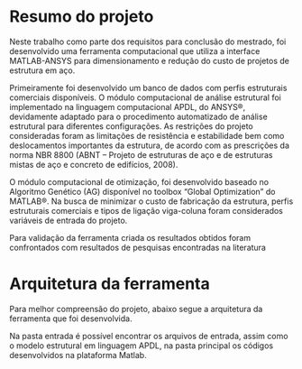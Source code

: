 # Resumo do projeto
  Neste trabalho como parte dos requisitos para conclusão do mestrado, foi desenvolvido uma ferramenta computacional que utiliza a interface MATLAB-ANSYS para dimensionamento e redução do custo de projetos de estrutura em aço. 

  Primeiramente foi desenvolvido um banco de dados com perfis estruturais comerciais disponíveis. O módulo computacional de análise estrutural foi implementado na linguagem computacional APDL, do ANSYS®, devidamente adaptado para o procedimento automatizado de análise estrutural para diferentes configurações. As restrições do projeto consideradas foram as limitações de resistência e estabilidade bem como deslocamentos importantes da estrutura, de acordo com as prescrições da norma NBR 8800 (ABNT – Projeto de estruturas de aço e de estruturas mistas de aço e concreto de edifícios, 2008). 

  O módulo computacional de otimização, foi desenvolvido baseado no Algoritmo Genético (AG) disponível no toolbox “Global Optimization” do MATLAB®. Na busca de minimizar o custo de fabricação da estrutura, perfis estruturais comerciais e tipos de ligação viga-coluna foram considerados variáveis de entrada do projeto. 
 
  Para validação da ferramenta criada os resultados obtidos foram confrontados com resultados de pesquisas encontradas na literatura

# Arquitetura da ferramenta

Para melhor compreensão do projeto, abaixo segue a arquitetura da ferramenta que foi desenvolvida. 


Na pasta entrada é possível encontrar os arquivos de entrada, assim como o modelo estrutural em linguagem APDL, na pasta principal os códigos desenvolvidos na plataforma Matlab. 